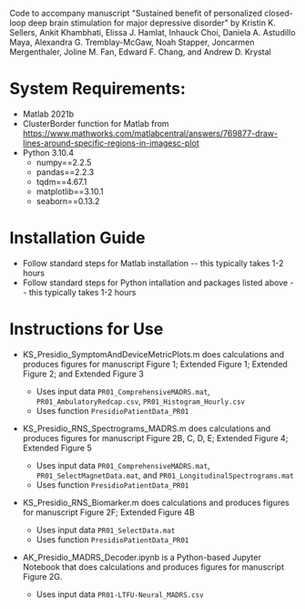 Code to accompany manuscript "Sustained benefit of personalized closed-loop deep brain stimulation for major depressive disorder" by Kristin K. Sellers, Ankit Khambhati, Elissa J. Hamlat, Inhauck Choi, Daniela A. Astudillo Maya, Alexandra G. Tremblay-McGaw, Noah Stapper, Joncarmen Mergenthaler, Joline M. Fan, Edward F. Chang, and Andrew D. Krystal

# System Requirements:

- Matlab 2021b
- ClusterBorder function for Matlab from https://www.mathworks.com/matlabcentral/answers/769877-draw-lines-around-specific-regions-in-imagesc-plot
- Python 3.10.4
    - numpy==2.2.5
    - pandas==2.2.3
    - tqdm==4.67.1
    - matplotlib==3.10.1
    - seaborn==0.13.2

# Installation Guide

- Follow standard steps for Matlab installation -- this typically takes 1-2 hours
- Follow standard steps for Python intallation and packages listed above --  this typically takes 1-2 hours


# Instructions for Use

- KS_Presidio_SymptomAndDeviceMetricPlots.m does calculations and produces figures for manuscript Figure 1; Extended Figure 1; Extended Figure 2; and Extended Figure 3
    - Uses input data `PR01_ComprehensiveMADRS.mat`, `PR01_AmbulatoryRedcap.csv`, `PR01_Histogram_Hourly.csv`
    - Uses function `PresidioPatientData_PR01`

- KS_Presidio_RNS_Spectrograms_MADRS.m does calculations and produces figures for manuscript Figure 2B, C, D, E; Extended Figure 4; Extended Figure 5
    - Uses input data `PR01_ComprehensiveMADRS.mat`, `PR01_SelectMagnetData.mat`, and `PR01_LongitudinalSpectrograms.mat`
    - Uses function `PresidioPatientData_PR01`

- KS_Presidio_RNS_Biomarker.m does calculations and produces figures for manuscript Figure 2F; Extended Figure 4B
    - Uses input data `PR01_SelectData.mat`
    - Uses function `PresidioPatientData_PR01`

- AK_Presidio_MADRS_Decoder.ipynb is a Python-based Jupyter Notebook that does calculations and produces figures for manuscript Figure 2G.
    - Uses input data `PR01-LTFU-Neural_MADRS.csv`
